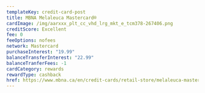 ```yaml
---
templateKey: credit-card-post
title: MBNA Melaleuca Mastercard®
cardImage: /img/aarxxx_plt_cc_vhd_lrg_mkt_e_tcm378-267406.png
creditScore: Excellent
fee: 0
feeOptions: nofees
network: Mastercard
purchaseInterest: "19.99"
balanceTransferInterest: "22.99"
balanceTranferFees: -1
cardCategory: rewards
rewardType: cashback
href: https://www.mbna.ca/en/credit-cards/retail-store/melaleuca-mastercard/
---
```

